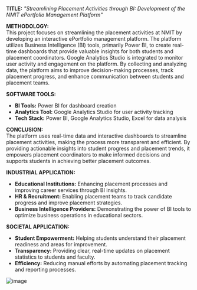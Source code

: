 **TITLE:** *"Streamlining Placement Activities through BI: Development of the NMIT ePortfolio Management Platform"*

**METHODOLOGY:**  
This project focuses on streamlining the placement activities at NMIT by developing an interactive ePortfolio management platform. The platform utilizes Business Intelligence (BI) tools, primarily Power BI, to create real-time dashboards that provide valuable insights for both students and placement coordinators. Google Analytics Studio is integrated to monitor user activity and engagement on the platform. By collecting and analyzing data, the platform aims to improve decision-making processes, track placement progress, and enhance communication between students and placement teams.

**SOFTWARE TOOLS:**  
- **BI Tools:** Power BI for dashboard creation  
- **Analytics Tool:** Google Analytics Studio for user activity tracking  
- **Tech Stack:** Power BI, Google Analytics Studio, Excel for data analysis

**CONCLUSION:**  
The platform uses real-time data and interactive dashboards to streamline placement activities, making the process more transparent and efficient. By providing actionable insights into student progress and placement trends, it empowers placement coordinators to make informed decisions and supports students in achieving better placement outcomes.

**INDUSTRIAL APPLICATION:**  
- **Educational Institutions:** Enhancing placement processes and improving career services through BI insights.  
- **HR & Recruitment:** Enabling placement teams to track candidate progress and improve placement strategies.  
- **Business Intelligence Providers:** Demonstrating the power of BI tools to optimize business operations in educational sectors.

**SOCIETAL APPLICATION:**  
- **Student Empowerment:** Helping students understand their placement readiness and areas for improvement.  
- **Transparency:** Providing clear, real-time updates on placement statistics to students and faculty.  
- **Efficiency:** Reducing manual efforts by automating placement tracking and reporting processes.

![image](https://github.com/user-attachments/assets/b56c1ed3-7175-490a-bdf7-4894b38d0919)
